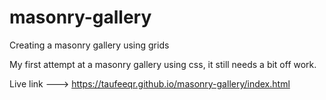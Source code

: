 # masonry-gallery
Creating a masonry gallery using grids

My first attempt at a masonry gallery using css, it still needs a bit off work.

Live link ---> https://taufeeqr.github.io/masonry-gallery/index.html
